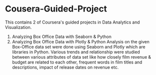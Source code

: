 # Cousera-Guided-Project
This contains 2 of Coursera's guided projects in Data Analytics and Visualization. 
  1. Analyzing Box Office Data with Seaborn & Python
  2. Analyzing Box Office Data with Plotly & Python
Analysis on the given Box-Office data set were done using Seaborn and Plotly which are libraries in Python. Various trends and relationship were studied between various attributes of data set like how closely film revenue & budget are related to each other, frequent words in film titles and descriptions, impact of release dates on revenue etc.
